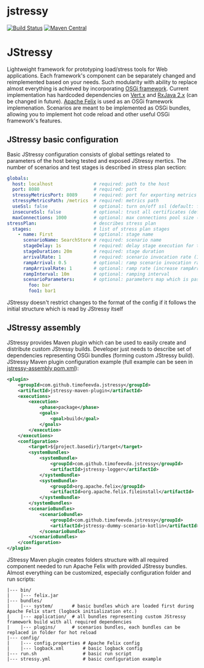 # jstressy
[![Build Status](https://travis-ci.org/timofeevda/jstressy.svg?branch=master)](https://travis-ci.org/timofeevda/jstressy)
[![Maven Central](https://maven-badges.herokuapp.com/maven-central/com.github.timofeevda.jstressy/jstressy/badge.svg)](https://maven-badges.herokuapp.com/maven-central/com.github.timofeevda.jstressy/jstressy)

# JStressy
Lightweight framework for prototyping load/stress tools for Web applications. Each framework's component can be separately changed and reimplemented based on your needs. Such modularity with ability to replace almost everything is achieved by incorporating [OSGi framework](https://www.osgi.org/developer/architecture/). Current implementation has hardcoded dependencies on [Vert.x](https://vertx.io/) and [RxJava 2.x](https://github.com/ReactiveX/RxJava) (can be changed in future). [Apache Felix](http://felix.apache.org/) is used as an OSGi framework implemenation. Scenarios are meant to be implemented as OSGi bundles, allowing you to implement hot code reload and other useful OSGi framework's features.

## JStressy basic configuration
Basic JStressy configuration consists of global settings related to parameters of the host being tested and exposed JStressy mertics. The number of scenarios and test stages is described in stress plan section:
```yaml
globals:
  host: localhost               # required: path to the host
  port: 8080                    # required: port
  stressyMetricsPort: 8089      # required: port for exporting metrics (in Prometheus format)
  stressyMetricsPath: /metrics  # required: metrics path
  useSsl: false                 # optional: turn on/off ssl (default: false)
  insecureSsl: false            # optional: trust all certificates (default: false)
  maxConnections: 1000          # optional: max connections pool size (default: 1000)
stressPlan:                     # describes stress plan
  stages:                       # list of stress plan stages
    - name: First               # optional: stage name
      scenarioName: SearchStore # required: scenario name
      stageDelay: 1s            # required: delay stage execution for the specified time
      stageDuration: 20m        # required: stage duration
      arrivalRate: 1            # required: scenario invocation rate (1 time per second)
      rampArrival: 0.5          # optional: ramp scenario invocation rate (2 timer per second)
      rampArrivalRate: 1        # optional: ramp rate (increase rampArrival each second)
      rampInterval: 10m         # optional: ramping interval
      scenarioParameters:       # optional: parameters map which is passed to the scenario
        foo: bar
        foo1: bar1
```
JStressy doesn't restrict changes to the format of the config if it follows the initial structure which is read by JStressy itself

## JStressy assembly
JStressy provides Maven plugin which can be used to easily create and distribute custom JStressy builds. Developer just needs to describe set of dependencies representing OSGi bundles (forming custom JStressy build).
JStressy Maven plugin configuration example (full example can be seen in [jstressy-assembly pom.xml](https://github.com/timofeevda/jstressy/blob/master/jstressy-assembly/pom.xml)):
```xml
<plugin>
    <groupId>com.github.timofeevda.jstressy</groupId>
    <artifactId>jstressy-maven-plugin</artifactId>
    <executions>
        <execution>
            <phase>package</phase>
            <goals>
                <goal>build</goal>
            </goals>
        </execution>
    </executions>
    <configuration>
        <target>${project.basedir}/target</target>        
        <systemBundles>
            <systemBundle>
                <groupId>com.github.timofeevda.jstressy</groupId>
                <artifactId>jstressy-logger</artifactId>
            </systemBundle>
            <systemBundle>
                <groupId>org.apache.felix</groupId>
                <artifactId>org.apache.felix.fileinstall</artifactId>
            </systemBundle>
        </systemBundles>
        <scenarioBundles>
            <scenarioBundle>
                <groupId>com.github.timofeevda.jstressy</groupId>
                <artifactId>jstressy-dummy-scenario-kotlin</artifactId>
            </scenarioBundle>
        </scenarioBundles>
    </configuration>
</plugin>
```
JStressy Maven plugin creates folders structure with all required component needed to run Apache Felix with provided JStressy bundles. Almost everything can be customized, especially configuration folder and run scripts:
```
|--- bin/
|    |--- felix.jar
|--- bundles/
|    |--- system/       # basic bundles which are loaded first during Apache Felix start (logback initialization etc.)
|    |--- application/  # all bundles representing custom JStressy framework build with all required dependencies
|    |--- plugins/      # scenarios bundles, each bundles can be replaced in folder for hot reload
|--- config/
|    |--- config.properties # Apache Felix config
|    |--- logback.xml       # basic logback config
|--- run.sh                 # basic run script
|--- stressy.yml            # basic configuration example
```


